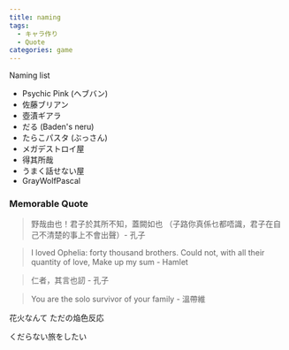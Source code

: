 ```yaml
---
title: naming
tags:
  - キャラ作り
  - Quote
categories: game
---
```


Naming list

- Psychic Pink (ヘブバン)
- 佐藤ブリアン
- 壺漬ギアラ
- だる (Baden's neru)
- たらこパスタ (ぶっさん)
- メガデストロイ屋
- 得其所哉
- うまく話せない屋
- GrayWolfPascal

### Memorable Quote

> 野哉由也！君子於其所不知，蓋闕如也 （子路你真係乜都唔識，君子在自己不清楚的事上不會出聲）- 孔子

> I loved Ophelia: forty thousand brothers. Could not, with all their quantity of love, Make up my sum - Hamlet

> 仁者，其言也訒 - 孔子

> You are the solo survivor of your family - 溫帶維

花火なんて ただの焔色反応

くだらない旅をしたい

